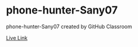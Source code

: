 # phone-hunter-Sany07
phone-hunter-Sany07 created by GitHub Classroom

<a href="https://ss-gadget-finder.netlify.app/">Live Link</a>
